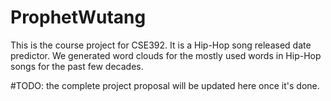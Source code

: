 # ProphetWutang

This is the course project for CSE392. It is a Hip-Hop song released date predictor. We generated word clouds for the mostly used words in Hip-Hop songs for the past few decades. 

#TODO: the complete project proposal will be updated here once it's done. 

